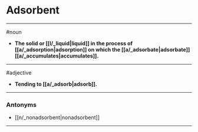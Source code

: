 # Adsorbent
---
#noun
- **The solid or [[l/_liquid|liquid]] in the process of [[a/_adsorption|adsorption]] on which the [[a/_adsorbate|adsorbate]] [[a/_accumulates|accumulates]].**
---
#adjective
- **Tending to [[a/_adsorb|adsorb]].**
---
### Antonyms
- [[n/_nonadsorbent|nonadsorbent]]
---
